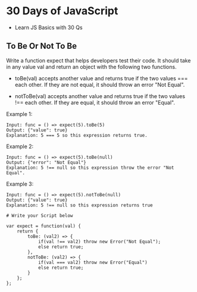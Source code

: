 # 30 Days of JavaScript

* Learn JS Basics with 30 Qs

## To Be Or Not To Be

 Write a function expect that helps developers test their code. It should take in any value val and return an object with the following two functions.

 * toBe(val) accepts another value and returns true if the two values === each other. If they are not equal, it should throw an error "Not Equal".
 
 * notToBe(val) accepts another value and returns true if the two values !== each other. If they are equal, it should throw an error "Equal".
 
 Example 1:

	Input: func = () => expect(5).toBe(5)
	Output: {"value": true}
	Explanation: 5 === 5 so this expression returns true.
	
 Example 2:
 
	Input: func = () => expect(5).toBe(null)
	Output: {"error": "Not Equal"}
	Explanation: 5 !== null so this expression throw the error "Not Equal".
	
 Example 3:
 
	Input: func = () => expect(5).notToBe(null)
	Output: {"value": true}
	Explanation: 5 !== null so this expression returns true
	
	# Write your Script below
	
	var expect = function(val) {
		return {
			toBe: (val2) => {
				if(val !== val2) throw new Error("Not Equal");
				else return true;
			},
			notToBe: (val2) => {
				if(val === val2) throw new Error("Equal")
				else return true;
			}
		};
	};